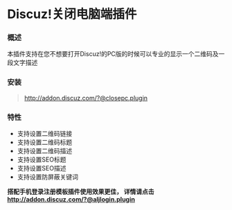 # Discuz!关闭电脑端插件

### 概述

本插件支持在您不想要打开Discuz!的PC版的时候可以专业的显示一个二维码及一段文字描述

### 安装

> http://addon.discuz.com/?@closepc.plugin

### 特性

* 支持设置二维码链接
* 支持设置二维码标题
* 支持设置二维码描述
* 支持设置SEO标题
* 支持设置SEO描述
* 支持设置防屏蔽关键词

**搭配手机登录注册模板插件使用效果更佳， 详情请点击 http://addon.discuz.com/?@aljlogin.plugin**

